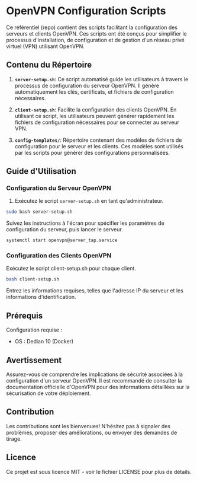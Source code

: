 # OpenVPN Configuration Scripts

Ce référentiel (repo) contient des scripts facilitant la configuration des serveurs et clients OpenVPN. Ces scripts ont été conçus pour simplifier le processus d'installation, de configuration et de gestion d'un réseau privé virtuel (VPN) utilisant OpenVPN.

## Contenu du Répertoire

1. **`server-setup.sh`**: Ce script automatisé guide les utilisateurs à travers le processus de configuration du serveur OpenVPN. Il génère automatiquement les clés, certificats, et fichiers de configuration nécessaires.

2. **`client-setup.sh`**: Facilite la configuration des clients OpenVPN. En utilisant ce script, les utilisateurs peuvent générer rapidement les fichiers de configuration nécessaires pour se connecter au serveur VPN.

3. **`config-templates/`**: Répertoire contenant des modèles de fichiers de configuration pour le serveur et les clients. Ces modèles sont utilisés par les scripts pour générer des configurations personnalisées.

## Guide d'Utilisation

### Configuration du Serveur OpenVPN

1. Exécutez le script `server-setup.sh` en tant qu'administrateur.

```bash
sudo bash server-setup.sh
```

Suivez les instructions à l'écran pour spécifier les paramètres de configuration du serveur, puis lancer le serveur. 
```bash
systemctl start openvpn@server_tap.service
```

### Configuration des Clients OpenVPN
Exécutez le script client-setup.sh pour chaque client.
```bash
bash client-setup.sh
```
Entrez les informations requises, telles que l'adresse IP du serveur et les informations d'identification.

## Prérequis
Configuration requise :
- OS : Dedian 10 (Docker)

## Avertissement

Assurez-vous de comprendre les implications de sécurité associées à la configuration d'un serveur OpenVPN. Il est recommandé de consulter la documentation officielle d'OpenVPN pour des informations détaillées sur la sécurisation de votre déploiement.

## Contribution

Les contributions sont les bienvenues! N'hésitez pas à signaler des problèmes, proposer des améliorations, ou envoyer des demandes de tirage.

## Licence
Ce projet est sous licence MIT - voir le fichier LICENSE pour plus de détails.
